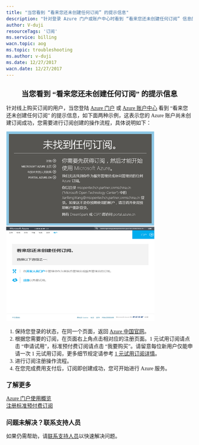 ```yaml
---
title: "当您看到 “看来您还未创建任何订阅” 的提示信息"
description: "针对登录 Azure 门户或账户中心时看到 “看来您还未创建任何订阅” 信息的解决方案"
author: V-duji
resourceTags: '订阅'
ms.service: billing
wacn.topic: aog
ms.topic: troubleshooting
ms.author: v-duji
ms.date: 12/27/2017
wacn.date: 12/27/2017
---
```


<h1 style="font-size: 1.4em; font-weight: bold; font-family: 'Microsoft YaHei', 'Segoe UI Light' !important" align="center" >当您看到 “看来您还未创建任何订阅” 的提示信息</h1>

<p style="font-size: 1em; font-family: 'Microsoft YaHei', 'Segoe UI Light' !important">针对线上购买订阅的用户，当您登陆 <a href="https://portal.azure.cn/">Azure 门户</a> 或 <a href="https://account.windowsazure.cn/">Azure 账户中心</a> 看到 “看来您还未创建任何订阅” 的提示信息，如下面两种示例，这表示您的 Azure 账户尚未创建订阅成功，您需要进行订阅创建的操作流程，具体说明如下：</p>

<img src="media/aog-billing-no-subscription-found/classic.png" alt="classic" height="255" width="400" style="display: inline-block">&nbsp;&nbsp;<img src="media/aog-billing-no-subscription-found/portal.png" alt="portal" height="255" width="400" style="display: inline-block">

<ol style="font-size: 1em; font-family: 'Microsoft YaHei', 'Segoe UI Light' !important">
<li>保持您登录的状态，在同一个页面，返回 <a href="http://www.azure.cn/">Azure 中国官网</a>。</li>
<li>根据您需要的订阅，在页面右上角点击相对应的注册页面。1 元试用订阅请点击 “申请试用”，标准预付费订阅请点击 “我要购买”。请留意每位新用户仅能申请一次 1 元试用订阅，更多细节规定请参考 <a href="https://www.azure.cn/offers/ms-mc-azr-44p/">1 元试用订阅详情</a>。</li>
<li>进行订阅注册操作流程。</li>
<li>在您完成费用支付后，订阅即创建成功，您可开始进行 Azure 服务。</li>
</ol>

<h2 style="font-size: 1.2em; font-weight: bold; font-family: 'Microsoft YaHei', 'Segoe UI Light' !important">了解更多</h2>

<p style="font-size: 1em; font-family: 'Microsoft YaHei', 'Segoe UI Light' !important"><a href="https://school.azure.cn/courses/48">Azure 门户使用概览</a><br>
<a href="https://www.azure.cn/pricing/billing/azure-pia-application-and-signup/">注册标准预付费订阅</a></p>

<h2 style="font-size: 1.2em; font-weight: bold; font-family: 'Microsoft YaHei', 'Segoe UI Light' !important">问题未解决？联系支持人员</h2>

<p style="font-size: 1em; font-family: 'Microsoft YaHei', 'Segoe UI Light' !important">如果仍需帮助，请<a href="https://www.azure.cn/support/contact/">联系支持人员</a>以快速解决问题。
</p>